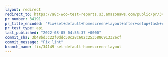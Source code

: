 ```yaml
---
layout: redirect
redirect_to: https://a8c-woo-test-reports.s3.amazonaws.com/public/pr/34191/api/index.html
pr_number: 34191
pr_title_encoded: "Fix+set+default+homescreen+layout+after+setup+task+completion+or+dismissal"
pr_test_type: api
last_published: "2022-08-05 04:55:37 +0000"
commit_sha: 3b48bd3c22f0ddc50c28c602c253588691332ecf
commit_message: "Fix lint"
branch_name: fix/34149-set-default-homescreen-layout
---
```

